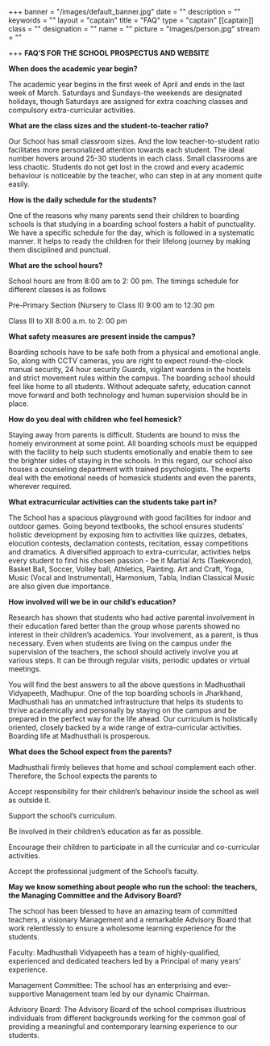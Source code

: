 +++
banner = "/images/default_banner.jpg"
date = ""
description = ""
keywords = ""
layout = "captain"
title = "FAQ"
type = "captain"
[[captain]]
class = ""
designation = ""
name = ""
picture = "images/person.jpg"
stream = ""

+++
**FAQ’S FOR THE SCHOOL PROSPECTUS AND WEBSITE**

**When does the academic year begin?**

The academic year begins in the first week of April and ends in the last week of March. Saturdays and Sundays-the weekends are designated holidays, though Saturdays are assigned for extra coaching classes and compulsory extra-curricular activities.

**What are the class sizes and the student-to-teacher ratio?**

Our School has small classroom sizes. And the low teacher-to-student ratio facilitates more personalized attention towards each student. The ideal number hovers around 25-30 students in each class. Small classrooms are less chaotic. Students do not get lost in the crowd and every academic behaviour is noticeable by the teacher, who can step in at any moment quite easily.

**How is the daily schedule for the students?**

One of the reasons why many parents send their children to boarding schools is that studying in a boarding school fosters a habit of punctuality. We have a specific schedule for the day, which is followed in a systematic manner. It helps to ready the children for their lifelong journey by making them disciplined and punctual.

**What are the school hours?**

School hours are from 8:00 am to 2: 00 pm. The timings schedule for different classes is as follows

Pre-Primary Section (Nursery to Class II) 9:00 am to 12:30 pm

Class III to XII 8:00 a.m. to 2: 00 pm

**What safety measures are present inside the campus?**

Boarding schools have to be safe both from a physical and emotional angle. So, along with CCTV cameras, you are right to expect round-the-clock manual security, 24 hour security Guards, vigilant wardens in the hostels and strict movement rules within the campus. The boarding school should feel like home to all students. Without adequate safety, education cannot move forward and both technology and human supervision should be in place.

**How do you deal with children who feel homesick?**

Staying away from parents is difficult. Students are bound to miss the homely environment at some point. All boarding schools must be equipped with the facility to help such students emotionally and enable them to see the brighter sides of staying in the schools. In this regard, our school also houses a counseling department with trained psychologists. The experts deal with the emotional needs of homesick students and even the parents, wherever required.

**What extracurricular activities can the students take part in?**

The School has a spacious playground with good facilities for indoor and outdoor games. Going beyond textbooks, the school ensures students’ holistic development by exposing him to activities like quizzes, debates, elocution contests, declamation contests, recitation, essay competitions and dramatics. A diversified approach to extra-curricular, activities helps every student to find his chosen passion - be it Martial Arts (Taekwondo), Basket Ball, Soccer, Volley ball, Athletics, Painting. Art and Craft, Yoga, Music (Vocal and Instrumental), Harmonium, Tabla, Indian Classical Music are also given due importance.

**How involved will we be in our child’s education?**

Research has shown that students who had active parental involvement in their education fared better than the group whose parents showed no interest in their children’s academics. Your involvement, as a parent, is thus necessary. Even when students are living on the campus under the supervision of the teachers, the school should actively involve you at various steps. It can be through regular visits, periodic updates or virtual meetings.

You will find the best answers to all the above questions in Madhusthali Vidyapeeth, Madhupur. One of the top boarding schools in Jharkhand, Madhusthali has an unmatched infrastructure that helps its students to thrive academically and personally by staying on the campus and be prepared in the perfect way for the life ahead. Our curriculum is holistically oriented, closely backed by a wide range of extra-curricular activities. Boarding life at Madhusthali is prosperous.

**What does the School expect from the parents?**

Madhusthali firmly believes that home and school complement each other. Therefore, the School expects the parents to

Accept responsibility for their children’s behaviour inside the school as well as outside it.

Support the school’s curriculum.

Be involved in their children’s education as far as possible.

Encourage their children to participate in all the curricular and co-curricular activities.

Accept the professional judgment of the School’s faculty.

**May we know something about people who run the school: the teachers, the Managing Committee and the Advisory Board?**

The school has been blessed to have an amazing team of committed teachers, a visionary Management and a remarkable Advisory Board that work relentlessly to ensure a wholesome learning experience for the students.

Faculty: Madhusthali Vidyapeeth has a team of highly-qualified, experienced and dedicated teachers led by a Principal of many years’ experience.

Management Committee: The school has an enterprising and ever-supportive Management team led by our dynamic Chairman.

Advisory Board: The Advisory Board of the school comprises illustrious individuals from different backgrounds working for the common goal of providing a meaningful and contemporary learning experience to our students.